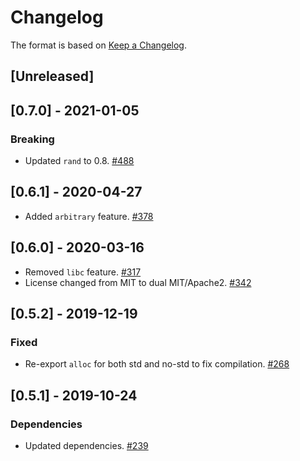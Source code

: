 # Changelog

The format is based on [Keep a Changelog].

[Keep a Changelog]: http://keepachangelog.com/en/1.0.0/

## [Unreleased]

## [0.7.0] - 2021-01-05
### Breaking
- Updated `rand` to 0.8. [#488](https://github.com/tetcoin/tetsy-common/pull/488)

## [0.6.1] - 2020-04-27
- Added `arbitrary` feature. [#378](https://github.com/tetcoin/tetsy-common/pull/378)

## [0.6.0] - 2020-03-16
- Removed `libc` feature. [#317](https://github.com/tetcoin/tetsy-common/pull/317)
- License changed from MIT to dual MIT/Apache2. [#342](https://github.com/tetcoin/tetsy-common/pull/342)

## [0.5.2] - 2019-12-19
### Fixed
- Re-export `alloc` for both std and no-std to fix compilation. [#268](https://github.com/tetcoin/tetsy-common/pull/268)

## [0.5.1] - 2019-10-24
### Dependencies
- Updated dependencies. [#239](https://github.com/tetcoin/tetsy-common/pull/239)
